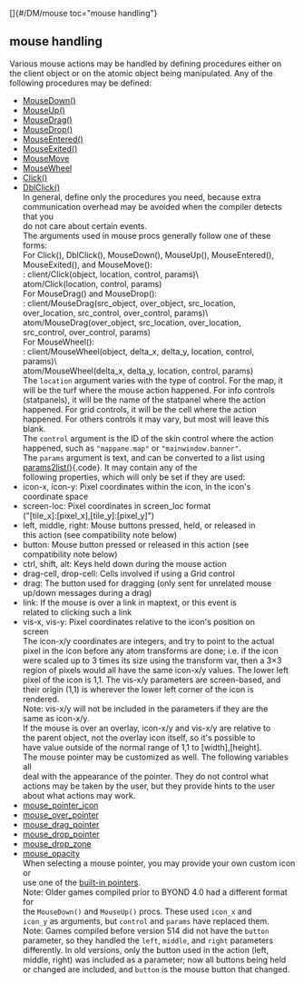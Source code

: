 []{#/DM/mouse toc="mouse handling"}    
## mouse handling    
Various mouse actions may be handled by defining procedures either on    
the client object or on the atomic object being manipulated. Any of the    
following procedures may be defined:    
-   [MouseDown()](ref/client/proc/MouseDown)    
-   [MouseUp()](ref/client/proc/MouseUp)    
-   [MouseDrag()](ref/client/proc/MouseDrag)    
-   [MouseDrop()](ref/client/proc/MouseDrop)    
-   [MouseEntered()](ref/client/proc/MouseEntered)    
-   [MouseExited()](ref/client/proc/MouseExited)    
-   [MouseMove](ref/client/proc/MouseMove)    
-   [MouseWheel](ref/client/proc/MouseWheel)    
-   [Click()](ref/client/proc/Click)    
-   [DblClick()](ref/client/proc/DblClick)    
In general, define only the procedures you need, because extra    
communication overhead may be avoided when the compiler detects that you    
do not care about certain events.    
The arguments used in mouse procs generally follow one of these forms:    
For Click(), DblClick(), MouseDown(), MouseUp(), MouseEntered(), MouseExited(), and MouseMove():    
:   client/Click(object, location, control, params)\    
    atom/Click(location, control, params)    
For MouseDrag() and MouseDrop():    
:   client/MouseDrag(src_object, over_object, src_location,    
    over_location, src_control, over_control, params)\    
    atom/MouseDrag(over_object, src_location, over_location,    
    src_control, over_control, params)    
For MouseWheel():    
:   client/MouseWheel(object, delta_x, delta_y, location, control,    
    params)\    
    atom/MouseWheel(delta_x, delta_y, location, control, params)    
The `location` argument varies with the type of control. For the map, it    
will be the turf where the mouse action happened. For info controls    
(statpanels), it will be the name of the statpanel where the action    
happened. For grid controls, it will be the cell where the action    
happened. For others controls it may vary, but most will leave this    
blank.    
The `control` argument is the ID of the skin control where the action    
happened, such as `"mappane.map"` or `"mainwindow.banner"`.    
The `params` argument is text, and can be converted to a list using    
[params2list()](ref/proc/params2list){.code}. It may contain any of the    
following properties, which will only be set if they are used:    
-   icon-x, icon-y: Pixel coordinates within the icon, in the icon\'s    
    coordinate space    
-   screen-loc: Pixel coordinates in screen_loc format    
    (\"\[tile_x\]:\[pixel_x\],\[tile_y\]:\[pixel_y\]\")    
-   left, middle, right: Mouse buttons pressed, held, or released in    
    this action (see compatibility note below)    
-   button: Mouse button pressed or released in this action (see    
    compatibility note below)    
-   ctrl, shift, alt: Keys held down during the mouse action    
-   drag-cell, drop-cell: Cells involved if using a Grid control    
-   drag: The button used for dragging (only sent for unrelated mouse    
    up/down messages during a drag)    
-   link: If the mouse is over a link in maptext, or this event is    
    related to clicking such a link    
-   vis-x, vis-y: Pixel coordinates relative to the icon\'s position on    
    screen    
The icon-x/y coordinates are integers, and try to point to the actual    
pixel in the icon before any atom transforms are done; i.e. if the icon    
were scaled up to 3 times its size using the transform var, then a 3×3    
region of pixels would all have the same icon-x/y values. The lower left    
pixel of the icon is 1,1. The vis-x/y parameters are screen-based, and    
their origin (1,1) is wherever the lower left corner of the icon is    
rendered.    
Note: vis-x/y will not be included in the parameters if they are the    
same as icon-x/y.    
If the mouse is over an overlay, icon-x/y and vis-x/y are relative to    
the parent object, not the overlay icon itself, so it\'s possible to    
have value outside of the normal range of 1,1 to \[width\],\[height\].    
The mouse pointer may be customized as well. The following variables all    
deal with the appearance of the pointer. They do not control what    
actions may be taken by the user, but they provide hints to the user    
about what actions may work.    
-   [mouse_pointer_icon](ref/client/var/mouse_pointer_icon)    
-   [mouse_over_pointer](ref/atom/var/mouse_over_pointer)    
-   [mouse_drag_pointer](ref/atom/var/mouse_drag_pointer)    
-   [mouse_drop_pointer](ref/atom/var/mouse_drop_pointer)    
-   [mouse_drop_zone](ref/atom/var/mouse_drop_zone)    
-   [mouse_opacity](ref/atom/var/mouse_opacity)    
When selecting a mouse pointer, you may provide your own custom icon or    
use one of the [built-in pointers](ref/DM/mouse/pointers).    
Note: Older games compiled prior to BYOND 4.0 had a different format for    
the `MouseDown()` and `MouseUp()` procs. These used `icon_x` and    
`icon_y` as arguments, but `control` and `params` have replaced them.    
Note: Games compiled before version 514 did not have the `button`    
parameter, so they handled the `left`, `middle`, and `right` parameters    
differently. In old versions, only the button used in the action (left,    
middle, right) was included as a parameter; now all buttons being held    
or changed are included, and `button` is the mouse button that changed.  